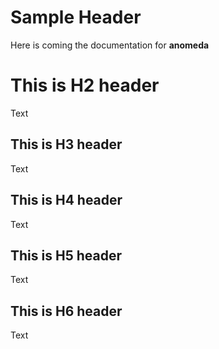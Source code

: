 # Sample Header

Here is coming the documentation for **anomeda**

# This is H2 header

Text

## This is H3 header

Text

## This is H4 header

Text

## This is H5 header

Text

## This is H6 header

Text